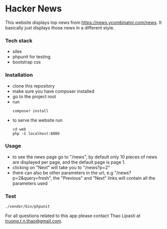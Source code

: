 Hacker News
====

This website displays top news from https://news.ycombinator.com/news. It basically just displays those news in a different style.

### Tech stack
- silex
- phpunit for testing
- bootstrap css

### Installation

- clone this repository
- make sure you have composer installed
- go to the project root
- run 
  ```
  composer install
  ```
- to serve the website run
  ```
  cd web
  php -S localhost:8000

  ```
  
### Usage
- to see the news page go to "/news", by default only 10 pieces of news are displayed per page, and the default page is page 1.
- clicking on "Next" will take you to "/news?p=2"
- there can also be other parameters in the url, e.g "/news?p=2&query=fresh", the "Previous" and "Next" links will contain all the parameters used

### Test
```
./vendor/bin/phpunit
```

For all questions related to this app please contact Thao Lipasti at truong.t.n.thao@gmail.com.
  
  
  


